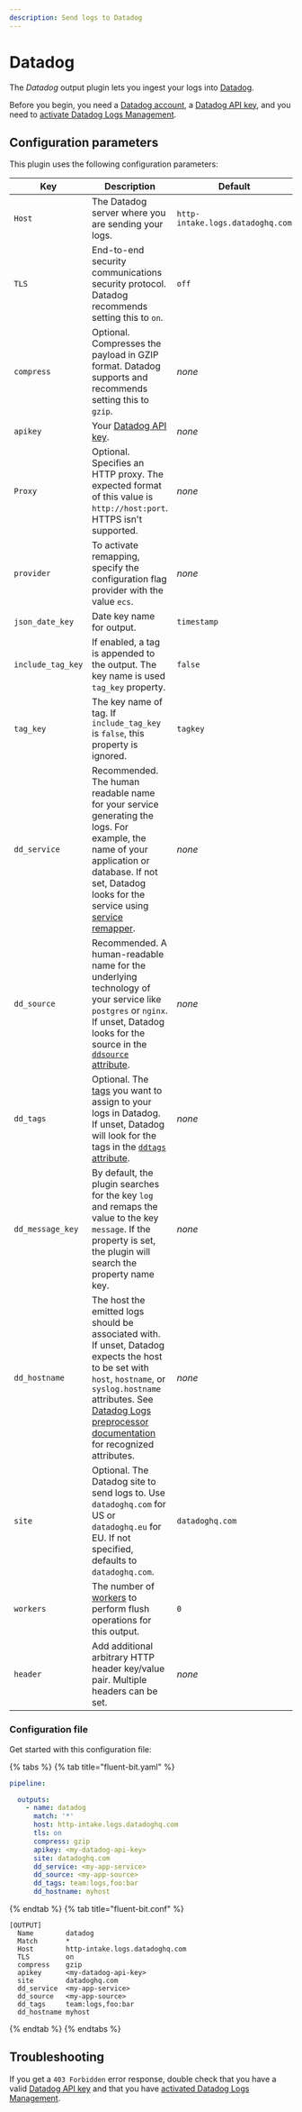 ```yaml
---
description: Send logs to Datadog
---
```


# Datadog

The _Datadog_ output plugin lets you ingest your logs into [Datadog](https://app.datadoghq.com/signup).

Before you begin, you need a [Datadog account](https://app.datadoghq.com/signup), a [Datadog API key](https://docs.datadoghq.com/account_management/api-app-keys/), and you need to [activate Datadog Logs Management](https://app.datadoghq.com/logs/activation).

## Configuration parameters

This plugin uses the following configuration parameters:

| Key | Description | Default |
| --- | ----------- | ------- |
| `Host` | The Datadog server where you are sending your logs. | `http-intake.logs.datadoghq.com` |
| `TLS` | End-to-end security communications security protocol. Datadog recommends setting this to `on`. | `off` |
| `compress` | Optional. Compresses the payload in GZIP format. Datadog supports and recommends setting this to `gzip`.  | _none_ |
| `apikey` | Your [Datadog API key](https://app.datadoghq.com/account/settings#api). | _none_ |
| `Proxy` | Optional. Specifies an HTTP proxy. The expected format of this value is `http://host:port`. HTTPS isn't supported. | _none_ |
| `provider` | To activate remapping, specify the configuration flag provider with the value `ecs`. | _none_ |
| `json_date_key` | Date key name for output. | `timestamp` |
| `include_tag_key` | If enabled, a tag is appended to the output. The key name is used `tag_key` property. | `false` |
| `tag_key` | The key name of tag. If `include_tag_key` is `false`, this property is ignored. | `tagkey` |
| `dd_service` | Recommended. The human readable name for your service generating the logs. For example, the name of your application or database. If not set, Datadog looks for the service using [service remapper](https://docs.datadoghq.com/logs/log_configuration/pipelines/?tab=service#service-attribute). | _none_ |
| `dd_source` | Recommended. A human-readable name for the underlying technology of your service like `postgres` or `nginx`. If unset, Datadog looks for the source in the [`ddsource` attribute](https://docs.datadoghq.com/logs/log_configuration/pipelines/?tab=source#source-attribute). | _none_ |
| `dd_tags` | Optional. The [tags](https://docs.datadoghq.com/tagging/) you want to assign to your logs in Datadog. If unset, Datadog will look for the tags in the [`ddtags` attribute](https://docs.datadoghq.com/api/latest/logs/#send-logs).  | _none_ |
| `dd_message_key` | By default, the plugin searches for the key `log` and remaps the value to the key `message`. If the property is set, the plugin will search the property name key. | _none_ |
| `dd_hostname` | The host the emitted logs should be associated with. If unset, Datadog expects the host to be set with `host`, `hostname`, or `syslog.hostname` attributes. See [Datadog Logs preprocessor documentation](https://docs.datadoghq.com/logs/log_configuration/pipelines/?tab=host#preprocessing) for recognized attributes. | _none_ |
| `site` | Optional. The Datadog site to send logs to. Use `datadoghq.com` for US or `datadoghq.eu` for EU. If not specified, defaults to `datadoghq.com`. | `datadoghq.com` |
| `workers` | The number of [workers](../../administration/multithreading.md#outputs) to perform flush operations for this output. | `0` |
| `header` | Add additional arbitrary HTTP header key/value pair. Multiple headers can be set. | _none_ |

### Configuration file

Get started with this configuration file:

{% tabs %}
{% tab title="fluent-bit.yaml" %}

```yaml
pipeline:

  outputs:
    - name: datadog
      match: '*'
      host: http-intake.logs.datadoghq.com
      tls: on
      compress: gzip
      apikey: <my-datadog-api-key>
      site: datadoghq.com
      dd_service: <my-app-service>
      dd_source: <my-app-source>
      dd_tags: team:logs,foo:bar
      dd_hostname: myhost
```

{% endtab %}
{% tab title="fluent-bit.conf" %}

```text
[OUTPUT]
  Name        datadog
  Match       *
  Host        http-intake.logs.datadoghq.com
  TLS         on
  compress    gzip
  apikey      <my-datadog-api-key>
  site        datadoghq.com
  dd_service  <my-app-service>
  dd_source   <my-app-source>
  dd_tags     team:logs,foo:bar
  dd_hostname myhost
```

{% endtab %}
{% endtabs %}

## Troubleshooting

If you get a `403 Forbidden` error response, double check that you have a valid [Datadog API key](https://docs.datadoghq.com/account_management/api-app-keys/) and that you have [activated Datadog Logs Management](https://app.datadoghq.com/logs/activation).
